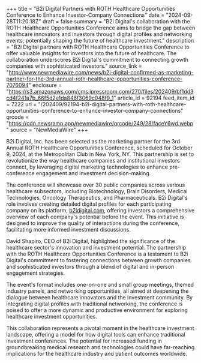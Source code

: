 +++
title = "B2i Digital Partners with ROTH Healthcare Opportunities Conference to Enhance Investor-Company Connections"
date = "2024-09-28T11:20:18Z"
draft = false
summary = "B2i Digital's collaboration with the ROTH Healthcare Opportunities Conference aims to bridge the gap between healthcare innovators and investors through digital profiles and networking events, potentially shaping the future of healthcare investment."
description = "B2i Digital partners with ROTH Healthcare Opportunities Conference to offer valuable insights for investors into the future of healthcare. The collaboration underscores B2i Digital's commitment to connecting growth companies with sophisticated investors."
source_link = "http://www.newmediawire.com/news/b2i-digital-confirmed-as-marketing-partner-for-the-3rd-annual-roth-healthcare-opportunities-conference-7076094"
enclosure = "https://s3.amazonaws.com/cms.ipressroom.com/270/files/202409/bf1dd3cd4f241a7b_66f5d2e1da846f3069c048f9_1"
article_id = 92194
feed_item_id = 7222
url = "/202409/92194-b2i-digital-partners-with-roth-healthcare-opportunities-conference-to-enhance-investor-company-connections"
qrcode = "https://cdn.newsramp.app/newmediawire/qrcode/249/28/faceY6wd.webp"
source = "NewMediaWire"
+++

<p>B2i Digital, Inc. has been selected as the marketing partner for the 3rd Annual ROTH Healthcare Opportunities Conference, scheduled for October 9, 2024, at the Metropolitan Club in New York, NY. This partnership is set to revolutionize the way healthcare companies and institutional investors connect, by leveraging digital marketing technologies to enhance pre-conference engagement and investment decision-making.</p><p>The conference will showcase over 30 public companies across various healthcare subsectors, including Biotechnology, Brain Disorders, Medical Technologies, Oncology Therapeutics, and Pharmaceuticals. B2i Digital's role involves creating detailed digital profiles for each participating company on its platform, <a href='https://b2idigital.com' rel='nofollow' target='_blank'>b2idigital.com</a>, offering investors a comprehensive overview of each company's potential before the event. This initiative is designed to improve the quality of interactions during the conference, facilitating more informed investment discussions.</p><p>David Shapiro, CEO of B2i Digital, highlighted the significance of the healthcare sector's innovation and investment potential. The partnership with the ROTH Healthcare Opportunities Conference is a testament to B2i Digital's commitment to fostering connections between growth companies and sophisticated investors through a blend of digital and in-person engagement strategies.</p><p>The event's format includes one-on-one and small group meetings, themed industry panels, and networking opportunities, all aimed at deepening the dialogue between healthcare innovators and the investment community. By integrating digital profiles with traditional networking, the conference is poised to offer a more dynamic and productive environment for exploring healthcare investment opportunities.</p><p>This collaboration represents a pivotal moment in the healthcare investment landscape, offering a model for how digital tools can enhance traditional investment conferences. The potential for increased funding in groundbreaking medical research and technologies could have far-reaching implications for the healthcare industry and patient outcomes worldwide.</p>